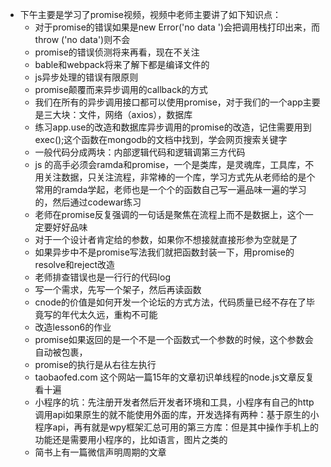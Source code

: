 - 下午主要是学习了promise视频，视频中老师主要讲了如下知识点：
  - 对于promise的错误如果是new Error('no data ')会把调用栈打印出来，而throw ('no data')则不会
  - promise的错误侦测将来再看，现在不关注
  - bable和webpack将来了解下都是编译文件的
  - js异步处理的错误有限原则
  - promise颠覆而来异步调用的callback的方式
  - 我们在所有的异步调用接口都可以使用promise，对于我们的一个app主要是三大块：文件，网络（axios），数据库
  - 练习app.use的改造和数据库异步调用的promise的改造，记住需要用到exec();这个函数在mongodb的文档中找到，学会网页搜索关键字
  - 一般代码分成两块：内部逻辑代码和逻辑调第三方代码
  - js 的高手必须会ramda和promise，一个是类库，是灵魂库，工具库，不用关注数据，只关注流程，非常棒的一个库，学习方式先从老师给的是个常用的ramda学起，老师也是一个个的函数自己写一遍品味一遍的学习的，然后通过codewar练习
  - 老师在promise反复强调的一句话是聚焦在流程上而不是数据上，这个一定要好好品味
  - 对于一个设计者肯定给的参数，如果你不想接就直接形参为空就是了
  - 如果异步中不是promise写法我们就把函数封装一下，用promise的resolve和reject改造
  - 老师排查错误也是一行行的代码log
  - 写一个需求，先写一个架子，然后再读函数
  - cnode的价值是如何开发一个论坛的方式方法，代码质量已经不存在了毕竟写的年代太久远，重构不可能
  - 改造lesson6的作业
  - promise如果返回的是一个不是一个函数式一个参数的时候，这个参数会自动被包裹，
  - promise的执行是从右往左执行
  - taobaofed.com 这个网站一篇15年的文章初识单线程的node.js文章反复看十遍
  - 小程序的坑：先注册开发者然后开发者环境和工具，小程序有自己的http调用api如果原生的就不能使用外面的库，开发选择有两种：基于原生的小程序api，再有就是wpy框架汇总可用的第三方库：但是其中操作手机上的功能还是需要用小程序的，比如语言，图片之类的
  - 简书上有一篇微信声明周期的文章